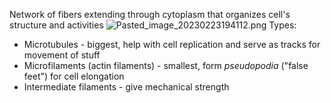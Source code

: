 Network of fibers extending through cytoplasm that organizes cell's structure and activities
![Pasted_image_20230223194112.png](pasted_image_20230223194112.png)
Types:

* Microtubules - biggest, help with cell replication and serve as tracks for movement of stuff
* Microfilaments (actin filaments) - smallest, form *pseudopodia* ("false feet") for cell elongation
* Intermediate filaments - give mechanical strength
